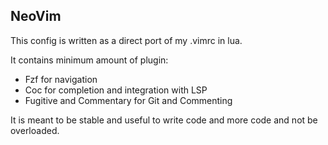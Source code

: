 ## NeoVim


This config is written as a direct port of my .vimrc in lua.

It contains minimum amount of plugin:
- Fzf for navigation
- Coc for completion and integration with LSP
- Fugitive and Commentary for Git and Commenting

It is meant to be stable and useful to write code and more code and not be overloaded.
